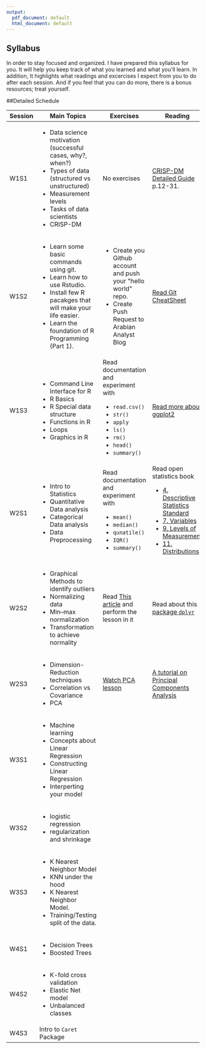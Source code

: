 ```yaml
---
output:
  pdf_document: default
  html_document: default
---
```

## Syllabus

In order to stay focused and organized. I have prepared this syllabus for you. It will help you keep track of what you learned and what you'll learn. In addition, It highlights what readings and excercises I expect from you to do after each  session. And if you feel that you can do more, there is a bonus resources; treat yourself. 

##Detailed Schedule

| Session 	| Main Topics 	| Exercises 	| Reading 	| Bonus 	|
|---------	|------------------------------------------------------------------------------------------------------------------------------------------------------------------------------------------------------------------------	|----------------------------------------------------------------------------------------------------------------------------------------------------------------------------------------------	|-----------------------------------------------------------------------------------------------------------------------------------------------------------------------------------------------------------------------------------------------------------------------------------------------------------------------------------------------------------------------------------------------------------------------------------------	|----------------------------------------------------------------------------------------------------------------------------------------------------------------------------------------------------------------	|
| W1S1 	| <ul> <li>Data science motivation (successful cases, why?, when?)</li> <li>Types of data (structured vs unstructured)</li> <li>Measurement levels</li> <li>Tasks of data scientists</li> <li>CRISP-DM</li> </ul> 	|  No exercises  	| [CRISP-DM Detailed Guide](https://www.the-modeling-agency.com/crisp-dm.pdf) p.12-31. 	| [Job Readiness in  Ireland](https://infonomics-society.org/wp-content/uploads/iji/published-papers/volume-8-2015/A-Case-Study-of-Evaluating-Job-Readiness-with-Data-Mining-Tools-and-CRISP-DM-Methodology.pdf) 	|
| W1S2 	| <ul> <li>Learn some basic commands using git. </li> <li>Learn how to use Rstudio.</li> <li>Install few R pacakges that will make your life easier.</li> <li>Learn the foundation of R Programming (Part 1).</li> </ul> 	| <ul> <li>Create you Github account and push your "hello world" repo.</li> <li>Create Push Request to Arabian Analyst Blog</li> </ul> 	| [Read Git CheatSheet](https://github.github.com/training-kit/downloads/github-git-cheat-sheet.pdf) 	| [Read Git Pro book ] (https://git-scm.com/book/en/v2) Chapter 2 	|
| W1S3 	| <ul> <li>Command Line Interface for R</li> <li>R Basics</li> <li>R Special data structure </li> <li>Functions in R </li> <li>Loops</li> <li>Graphics in R</li> </ul> 	|  Read documentation and experiment with <br> <ul> <li>`read.csv()` </li> <li>`str()`  </li> <li>`apply`  </li> <li>`ls()`</li> <li>`rm()`</li> <li>`head()`</li> <li>`summary()`</li> </ul>  	|  [Read more about ggplot2](http://r-statistics.co/ggplot2-Tutorial-With-R.html) 	| [Getting started with R](https://www.youtube.com/watch?v=lVKMsaWju8w) 	|
| W2S1 	| <ul> <li>Intro to Statistics</li> <li>Quantitative Data analysis</li> <li>Categorical Data analysis</li> <li>Data Preprocessing</li> </ul> 	|  Read documentation and experiment with <br>  <ul><li>`mean()` </li> <li>`median()`  </li> <li>`qunatile()`  </li> <li>`IQR()`</li> <li>`summary()`</li> </ul> 	|  Read open statistics book <br> <ul> <li>[4. Descriptive Statistics Standard](http://onlinestatbook.com/2/introduction/descriptive.html)</li> <li>[7. Variables](http://onlinestatbook.com/2/introduction/variables.html)</li> <li>[9. Levels of Measurement](http://onlinestatbook.com/2/introduction/levels_of_measurement.html)</li> <li>[11. Distributions](http://onlinestatbook.com/2/introduction/distributions.html)</li> </ul> 	|  	|
| W2S2 	| <ul> <li>Graphical Methods to identify outliers</li> <li>Normalizing data</li> <li>Min–max normalization</li> <li>Transformation to achieve normality</li> </ul> 	|  Read [This article](https://www.arabiananalyst.com/2017/11/17/normalizing-data-an-analytical-trick-you-must-know-ar/) and perform the lesson in it 	| Read about this [package `dplyr`](https://cran.r-project.org/web/packages/dplyr/vignettes/dplyr.html) 	|  	|
| W2S3 	| <ul> <li>Dimension-Reduction techniques</li> <li>Correlation vs Covariance</li> <li>PCA</li> </ul> 	| [Watch PCA lesson](https://www.youtube.com/watch?v=FgakZw6K1QQ&t=) 	| [A tutorial on Principal Components Analysis](http://www.cs.otago.ac.nz/cosc453/student_tutorials/principal_components.pdf) 	| Read how PCA is used to [reconstruct Images](https://stats.stackexchange.com/questions/127502/how-to-reconstruct-an-image-after-performing-pca-on-face-image-dataset-eigenfac)  	|
| W3S1 	| <ul> <li>Machine learning </li> <li>Concepts about Linear Regression</li> <li>Constructing Linear Regression</li> <li>Interperting your model</li> </ul> 	|  	|  	|  	|
| W3S2 	| <ul> <li>logistic regression</li> <li>regularization and shrinkage</li> </ul> 	|  	|  	|  	|
| W3S3 	| <ul> <li>K Nearest Neighbor Model</li> <li>KNN under the hood </li> <li>K Nearest Neighbor Model.</li> <li>Training/Testing split of the data.</li> </ul> 	|  	|  	|  	|
| W4S1 	| <ul> <li>Decision Trees </li> <li>Boosted Trees</li> </ul> 	|  	|  	|  	|
| W4S2 	| <ul> <li>K-fold cross validation</li> <li>Elastic Net model</li> <li>Unbalanced classes</li> </ul> 	|  	|  	|  	|
| W4S3 	| Intro to `Caret` Package 	|  	|  	|  	|